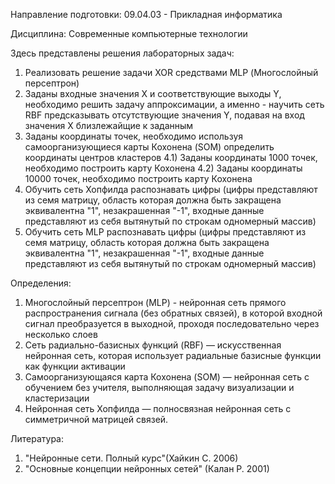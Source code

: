 Направление подготовки: 09.04.03 - Прикладная информатика

Дисциплина: Современные компьютерные технологии

Здесь представлены решения лабораторных задач:
1) Реализовать решение задачи XOR средствами MLP (Многослойный персептрон)
2) Заданы входные значения Х и соответствующие выходы Y, необходимо решить задачу аппроксимации,
а именно - научить сеть RBF предсказывать отсутствующие значения Y, подавая на вход значения X близлежайщие к заданным
3) Заданы координаты точек, необходимо используя самоорганизующиеся карты Кохонена (SOM) определить координаты центров кластеров
4.1) Заданы координаты 1000 точек, необходимо построить карту Кохонена
4.2) Заданы координаты 10000 точек, необходимо построить карту Кохонена
5) Обучить сеть Хопфилда распознавать цифры (цифры представляют из семя матрицу, область которая должна быть закращена эквивалентна "1", незакрашенная "-1", входные данные представляют из себя вытянутый по строкам одномерный массив)
6) Обучить сеть MLP распознавать цифры (цифры представляют из семя матрицу, область которая должна быть закращена эквивалентна "1", незакрашенная "-1", входные данные представляют из себя вытянутый по строкам одномерный массив)

Определения:

1) Многослойный персептрон (MLP) - нейронная сеть прямого распространения сигнала (без обратных связей),
в которой входной сигнал преобразуется в выходной, проходя последовательно через несколько слоев
2) Сеть радиально-базисных функций (RBF) — искусственная нейронная сеть,
которая использует радиальные базисные функции как функции активации
3) Самоорганизующаяся карта Кохонена (SOM) — нейронная сеть с обучением без учителя,
выполняющая задачу визуализации и кластеризации
4) Нейронная сеть Хопфилда — полносвязная нейронная сеть с симметричной матрицей связей.

Литература:
1) "Нейронные сети. Полный курс"(Хайкин С. 2006)
2) "Основные концепции нейронных сетей" (Калан Р. 2001)
